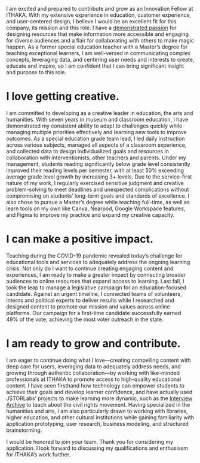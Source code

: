 <param ve-config 
       title="Hi, I'm Annette Castro!"
       author="Fellow, Innovation Applicant"                                                                               
       banner="https://iiif.juncture-digital.org/banner/?url=https://live.staticflickr.com/65535/52681543081_bf0b65dd64_k.jpg"
       layout="vertical">
 
I am excited and prepared to contribute and grow as an Innovation Fellow at ITHAKA. With my extensive experience in education, customer experience, and user-centered design, I believe I would be an excellent fit for this company, its mission and this role. I have a [demonstrated passion](https://www.linkedin.com/in/annette-castro/) for designing resources that make information more accessible and engaging for diverse audiences and a flair for collaborating with others to make magic happen. As a former special education teacher with a Master’s degree for teaching exceptional learners, I am well-versed in communicating complex concepts, leveraging data, and centering user needs and interests to create, educate and inspire, so I am confident that I can bring significant insight and purpose to this role.

<param ve-image 
       url="https://live.staticflickr.com/65535/52681552041_1da63d4d98_k.jpg">

# I love getting creative.

I am committed to developing as a creative leader in education, the arts and humanities. With seven years in museum and classroom education, I have demonstrated my consistent ability to adapt to challenges quickly while managing multiple priorities effectively and learning new tools to improve outcomes. As a special education grade team lead, I led daily instruction across various subjects, managed all aspects of a classroom experience, and collected data to design individualized goals and resources in collaboration with interventionists, other teachers and parents. Under my management, students reading significantly below grade level consistently improved their reading levels per semester, with at least 50% exceeding average grade level growth by increasing 3+ levels. Due to the service-first nature of my work, I regularly exercised sensitive judgment and creative problem-solving to meet deadlines and unexpected complications without compromising on students’ long-term goals and standards of excellence. I also chose to pursue a Master’s degree while teaching full-time, as well as learn tools on my own like Canva, Nearpod, Google Workspace features, and Figma to improve my practice and expand my creative capacity.

<param ve-image 
       description="photo" 
       license="private" 
       url="https://live.staticflickr.com/65535/52681831789_6ddd74ffd4_k.jpg">

# I can make a positive impact.

Teaching during the COVID-19 pandemic revealed today’s challenge for educational tools and services to adequately address the ongoing learning crisis. Not only do I want to continue creating engaging content and experiences, I am ready to make a greater impact by connecting broader audiences to online resources that expand access to learning. Last fall, I took the leap to manage a legislative campaign for an education-focused candidate. Against an urgent timeline, I connected teams of volunteers, interns and political experts to deliver results while I researched and designed content to promote our mission and values across online platforms. Our campaign for a first-time candidate successfully earned 49% of the vote, achieving the most voter outreach in the state.

<param ve-image 
       url="https://live.staticflickr.com/65535/52681831814_f0a93f93f1_k.jpg"
       >

# I am ready to grow and contribute.

I am eager to continue doing what I love—creating compelling content with deep care for users, leveraging data to adequately address needs, and growing through authentic collaboration—by working with like-minded professionals at ITHAKA to promote access to high-quality educational content. I have seen firsthand how technology can empower students to achieve their goals and develop learner confidence, and have actually used JSTORLabs’ projects to make learning more dynamic, such as the [Interview Archive](https://labs.jstor.org/interview/mlk/) to teach about the civil rights movement. Having specialized in the humanities and arts, I am also particularly drawn to working with libraries, higher education, and other cultural institutions while gaining familiarity with application prototyping, user research, business modeling, and structured brainstorming.
                                                                                     
 <param ve-image 
       url="https://live.staticflickr.com/65535/52681022737_1eaf76e789_k.jpg"
       >                                                                                   

I would be honored to join your team. Thank you for considering my application. I look forward to discussing my qualifications and enthusiasm for ITHAKA’s work further.

